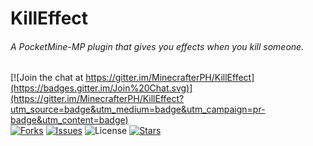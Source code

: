 # KillEffect
###### A PocketMine-MP plugin that gives you effects when you kill someone.
[![Join the chat at https://gitter.im/MinecrafterPH/KillEffect](https://badges.gitter.im/Join%20Chat.svg)](https://gitter.im/MinecrafterPH/KillEffect?utm_source=badge&utm_medium=badge&utm_campaign=pr-badge&utm_content=badge)<br>
[![Forks](https://img.shields.io/github/forks/MinecrafterPH/KillEffect.svg)](https://github.com/MinecrafterPH/KillEffect/network)
[![Issues](http://img.shields.io/github/issues-raw/MinecrafterPH/KillEffect.svg)](https://github.com/MinecrafterPH/KillEffect/issues)
![License](https://img.shields.io/badge/license-MIT-red.svg)
[![Stars](https://img.shields.io/github/stars/MinecrafterPH/KillEffect.svg)](https://github.com/MinecrafterPH/KillEffect/stargazers)


